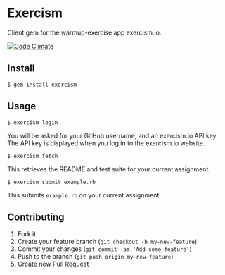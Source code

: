 # Exercism

Client gem for the warmup-exercise app exercism.io.

[![Code Climate](https://codeclimate.com/github/kytrinyx/exercism.png)](https://codeclimate.com/github/kytrinyx/exercism)

## Install

    $ gem install exercism

## Usage

    $ exercism login

You will be asked for your GitHub username, and an exercism.io API key. The
API key is displayed when you log in to the exercism.io website.

    $ exercism fetch

This retrieves the README and test suite for your current assignment.

    $ exercism submit example.rb

This submits `example.rb` on your current assignment.

## Contributing

1. Fork it
2. Create your feature branch (`git checkout -b my-new-feature`)
3. Commit your changes (`git commit -am 'Add some feature'`)
4. Push to the branch (`git push origin my-new-feature`)
5. Create new Pull Request

